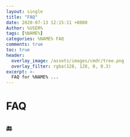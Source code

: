 ```yaml
---
layout: single
title: "FAQ"
date: 2020-07-13 12:15:11 +0800
Author: %USER%
tags: [%NAME%]
categories: %NAME% FAQ
comments: true
toc: true
header:
  overlay_image: /assets/images/cmdr/tree.png
  overlay_filter: rgba(128, 128, 0, 0.3)
excerpt: >-
  FAQ for %NAME% ...
---
```




# FAQ















## 🔚



